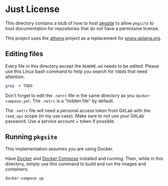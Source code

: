 # Just License
This directory contains a stub of how to host [pkgsite](https://go.googlesource.com/pkgsite) to allow `pkgsite` to host
documentation for repositories that do not have a permissive license.

This project uses the [athens](https://github.com/gomods/athens) project as a replacement for [proxy.golang.org](https://proxy.golang.org).

## Editing files
Every file in this directory except the `README.md` needs to be edited.
Please use this Linux bash command to help you search for `TODO`s that need attention.
```bash
grep -R TODO
```

Don't forget to edit the `.netrc` file in the same directory as you `docker-compose.yml`. The `.netrc` is a "hidden
file" by default.

The `.netrc` file will need a personal access token from GitLab with the `read_api` scope (in my use case). Make sure to
not use your GitLab password. Use a service account + token if possible.

## Running `pkgsite`
This implementation assumes you are using Docker.

Have [Docker](https://www.docker.com/) and [Docker Compose](https://docs.docker.com/compose/install/) installed and
running. Then, while in this directory, simply use this command to build and run the images and containers:
```bash
docker-compose up
```
